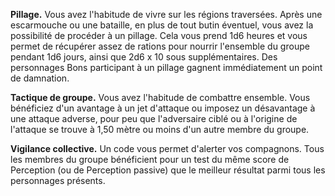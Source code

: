 ﻿---
id: group_talents_fr.md#mercenaires
name: Mercenaires
---
**Pillage.** Vous avez l'habitude de vivre sur les régions traversées. Après une escarmouche ou une bataille, en plus de tout butin éventuel, vous avez la possibilité de procéder à un pillage. Cela vous prend 1d6 heures et vous permet de récupérer assez de rations pour nourrir l'ensemble du groupe pendant 1d6 jours, ainsi que 2d6 x 10 sous supplémentaires. Des personnages Bons participant à un pillage gagnent immédiatement un point de damnation.

**Tactique de groupe.** Vous avez l'habitude de combattre ensemble. Vous bénéficiez d'un avantage à un jet d'attaque ou imposez un désavantage à une attaque adverse, pour peu que l'adversaire ciblé ou à l'origine de l'attaque se trouve à 1,50 mètre ou moins d'un autre membre du groupe.

**Vigilance collective.** Un code vous permet d'alerter vos compagnons. Tous les membres du groupe bénéficient pour un test du même score de Perception (ou de Perception passive) que le meilleur résultat parmi tous les personnages présents.

